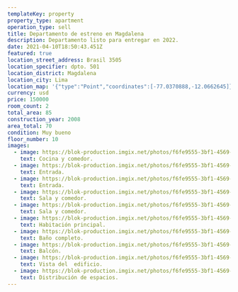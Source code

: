 ```yaml
---
templateKey: property
property_type: apartment
operation_type: sell
title: Departamento de estreno en Magdalena
description: Departamento listo para entregar en 2022.
date: 2021-04-10T18:50:43.451Z
featured: true
location_street_address: Brasil 3505
location_specifier: dpto. 501
location_district: Magdalena
location_city: Lima
location_map: '{"type":"Point","coordinates":[-77.0370888,-12.0662645]}'
currency: usd
price: 150000
room_count: 2
total_area: 85
construction_year: 2008
area_total: 70
condition: Muy bueno
floor_number: 10
images:
  - image: https://blok-production.imgix.net/photos/f6fe9555-3bf1-4569-938d-e49f5c76dab6/1615548452_45fa9f09.jpg?w=1070
    text: Cocina y comedor.
  - image: https://blok-production.imgix.net/photos/f6fe9555-3bf1-4569-938d-e49f5c76dab6/1615548423_9d280f51.jpg?w=1070
    text: Entrada.
  - image: https://blok-production.imgix.net/photos/f6fe9555-3bf1-4569-938d-e49f5c76dab6/1615548453_6def4464.jpg?w=1070
    text: Entrada.
  - image: https://blok-production.imgix.net/photos/f6fe9555-3bf1-4569-938d-e49f5c76dab6/1615548453_34b7b929.jpg?w=1070
    text: Sala y comedor.
  - image: https://blok-production.imgix.net/photos/f6fe9555-3bf1-4569-938d-e49f5c76dab6/1615548434_b6c8f64d.jpg?w=1070
    text: Sala y comedor.
  - image: https://blok-production.imgix.net/photos/f6fe9555-3bf1-4569-938d-e49f5c76dab6/1615548447_e4227ab8.jpg?w=1070
    text: Habitación principal.
  - image: https://blok-production.imgix.net/photos/f6fe9555-3bf1-4569-938d-e49f5c76dab6/1615548437_d4dabf12.jpg?w=1070
    text: Baño completo.
  - image: https://blok-production.imgix.net/photos/f6fe9555-3bf1-4569-938d-e49f5c76dab6/1615548453_8029b004.jpg?w=1070
    text: Balcón.
  - image: https://blok-production.imgix.net/photos/f6fe9555-3bf1-4569-938d-e49f5c76dab6/1615548434_63b46266.jpg?w=1070
    text: Vista del  edificio.
  - image: https://blok-production.imgix.net/photos/f6fe9555-3bf1-4569-938d-e49f5c76dab6/1615555988_42d889ef.png?bg=E8F6F7
    text: Distribución de espacios.
---
```

